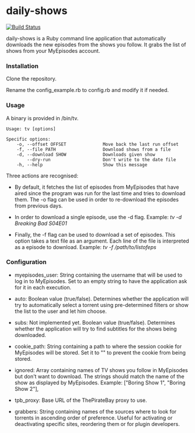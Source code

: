 # daily-shows

[![Build Status](https://travis-ci.org/guille/daily-shows.svg?branch=master)](https://travis-ci.org/guille/daily-shows)

daily-shows is a Ruby command line application that automatically downloads the new episodes from the shows you follow. It grabs the list of shows from your MyEpisodes account.

### Installation

Clone the repository.

Rename the config_example.rb to config.rb and modify it if needed.

### Usage

A binary is provided in /bin/tv.

```
Usage: tv [options]

Specific options:
    -o, --offset OFFSET              Move back the last run offset
    -f, --file PATH                  Download shows from a file
    -d, --download SHOW              Downloads given show
        --dry-run                    Don't write to the date file
    -h, --help                       Show this message
```

Three actions are recognised:

* By default, it fetches the list of episodes from MyEpisodes that have aired since the program was run for the last time and tries to download them. The -o flag can be used in order to re-download the episodes from previous days.

* In order to download a single episode, use the -d flag. Example: *tv -d Breaking Bad S04E01*

* Finally, the -f flag can be used to download a set of episodes. This option takes a text file as an argument. Each line of the file is interpreted as a episode to download. Example: *tv -f /path/to/listofeps*

### Configuration

* myepisodes_user: String containing the username that will be used to log in to MyEpisodes. Set to an empty string to have the application ask for it in each execution.

* auto: Boolean value (true/false). Determines whether the application will try to automatically select a torrent using pre-determined filters or show the list to the user and let him choose.

* subs: Not implemented yet. Boolean value (true/false). Determines whether the application will try to find subtitles for the shows being downloaded.

* cookie_path: String containing a path to where the session cookie for MyEpisodes will be stored. Set it to "" to prevent the cookie from being stored.

* ignored: Array containing names of TV shows you follow in MyEpisodes but don't want to download. The strings should match the name of the show as displayed by MyEpisodes. Example: ["Boring Show 1", "Boring Show 2"],

* tpb_proxy: Base URL of the ThePirateBay proxy to use.

* grabbers: String containing names of the sources where to look for torrents in ascending order of preference. Useful for activating or deactivating specific sites, reordering them or for plugin developers.